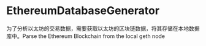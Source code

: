 # EthereumDatabaseGenerator
为了分析以太坊的交易数据，需要获取以太坊的区块链数据，将其存储在本地数据库中。Parse the Ethereum Blockchain from the local geth node
